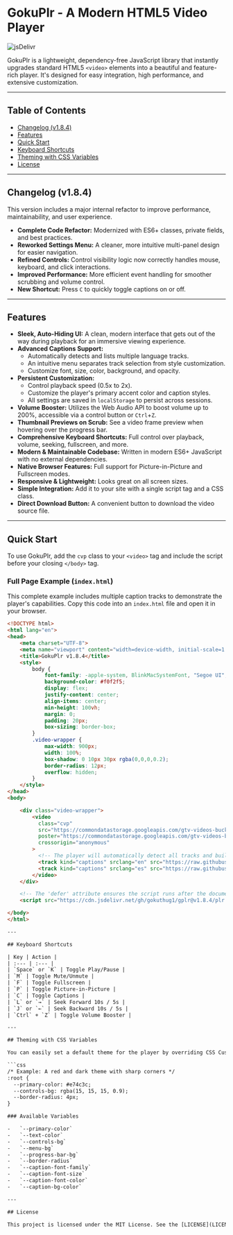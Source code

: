 # GokuPlr - A Modern HTML5 Video Player

![jsDelivr](https://data.jsdelivr.net/v1/package/gh/gokuthug1/gplr/badge?)

GokuPlr is a lightweight, dependency-free JavaScript library that instantly upgrades standard HTML5 `<video>` elements into a beautiful and feature-rich player. It's designed for easy integration, high performance, and extensive customization.

---

## Table of Contents

- [Changelog (v1.8.4)](#changelog-v184)
- [Features](#features)
- [Quick Start](#quick-start)
- [Keyboard Shortcuts](#keyboard-shortcuts)
- [Theming with CSS Variables](#theming-with-css-variables)
- [License](#license)

---

## Changelog (v1.8.4)

This version includes a major internal refactor to improve performance, maintainability, and user experience.

- **Complete Code Refactor:** Modernized with ES6+ classes, private fields, and best practices.
- **Reworked Settings Menu:** A cleaner, more intuitive multi-panel design for easier navigation.
- **Refined Controls:** Control visibility logic now correctly handles mouse, keyboard, and click interactions.
- **Improved Performance:** More efficient event handling for smoother scrubbing and volume control.
- **New Shortcut:** Press `C` to quickly toggle captions on or off.

---

## Features

- **Sleek, Auto-Hiding UI:** A clean, modern interface that gets out of the way during playback for an immersive viewing experience.
- **Advanced Captions Support:**
    - Automatically detects and lists multiple language tracks.
    - An intuitive menu separates track selection from style customization.
    - Customize font, size, color, background, and opacity.
- **Persistent Customization:**
    - Control playback speed (0.5x to 2x).
    - Customize the player's primary accent color and caption styles.
    - All settings are saved in `localStorage` to persist across sessions.
- **Volume Booster:** Utilizes the Web Audio API to boost volume up to 200%, accessible via a control button or `Ctrl`+`Z`.
- **Thumbnail Previews on Scrub:** See a video frame preview when hovering over the progress bar.
- **Comprehensive Keyboard Shortcuts:** Full control over playback, volume, seeking, fullscreen, and more.
- **Modern & Maintainable Codebase:** Written in modern ES6+ JavaScript with no external dependencies.
- **Native Browser Features:** Full support for Picture-in-Picture and Fullscreen modes.
- **Responsive & Lightweight:** Looks great on all screen sizes.
- **Simple Integration:** Add it to your site with a single script tag and a CSS class.
- **Direct Download Button:** A convenient button to download the video source file.

---

## Quick Start

To use GokuPlr, add the `cvp` class to your `<video>` tag and include the script before your closing `</body>` tag.

### Full Page Example (`index.html`)

This complete example includes multiple caption tracks to demonstrate the player's capabilities. Copy this code into an `index.html` file and open it in your browser.

```html
<!DOCTYPE html>
<html lang="en">
<head>
    <meta charset="UTF-8">
    <meta name="viewport" content="width=device-width, initial-scale=1.0">
    <title>GokuPlr v1.8.4</title>
    <style>
        body {
            font-family: -apple-system, BlinkMacSystemFont, "Segoe UI", Roboto, Helvetica, Arial, sans-serif;
            background-color: #f0f2f5;
            display: flex;
            justify-content: center;
            align-items: center;
            min-height: 100vh;
            margin: 0;
            padding: 20px;
            box-sizing: border-box;
        }
        .video-wrapper {
            max-width: 900px;
            width: 100%;
            box-shadow: 0 10px 30px rgba(0,0,0,0.2);
            border-radius: 12px;
            overflow: hidden;
        }
    </style>
</head>
<body>

    <div class="video-wrapper">
        <video
          class="cvp"
          src="https://commondatastorage.googleapis.com/gtv-videos-bucket/sample/BigBuckBunny.mp4"
          poster="https://commondatastorage.googleapis.com/gtv-videos-bucket/sample/images/BigBuckBunny.jpg"
          crossorigin="anonymous"
        >
          <!-- The player will automatically detect all tracks and build the captions menu -->
          <track kind="captions" srclang="en" src="https://raw.githubusercontent.com/tnb1j/-/refs/heads/main/captions.vtt" label="English" default />
          <track kind="captions" srclang="es" src="https://raw.githubusercontent.com/tnb1j/-/refs/heads/main/captionses.vtt" label="Español" />
        </video>
    </div>

    <!-- The 'defer' attribute ensures the script runs after the document is parsed -->
    <script src="https://cdn.jsdelivr.net/gh/gokuthug1/gplr@v1.8.4/plr.js" defer></script>

</body>
</html>

---

## Keyboard Shortcuts

| Key | Action |
| :--- | :--- |
| `Space` or `K` | Toggle Play/Pause |
| `M` | Toggle Mute/Unmute |
| `F` | Toggle Fullscreen |
| `P` | Toggle Picture-in-Picture |
| `C` | Toggle Captions |
| `L` or `→` | Seek Forward 10s / 5s |
| `J` or `←` | Seek Backward 10s / 5s |
| `Ctrl` + `Z` | Toggle Volume Booster |

---

## Theming with CSS Variables

You can easily set a default theme for the player by overriding CSS Custom Properties in your own stylesheet. While users can change these in the settings menu, this defines your site's base look.

```css
/* Example: A red and dark theme with sharp corners */
:root {
  --primary-color: #e74c3c;
  --controls-bg: rgba(15, 15, 15, 0.9);
  --border-radius: 4px;
}

### Available Variables

-   `--primary-color`
-   `--text-color`
-   `--controls-bg`
-   `--menu-bg`
-   `--progress-bar-bg`
-   `--border-radius`
-   `--caption-font-family`
-   `--caption-font-size`
-   `--caption-font-color`
-   `--caption-bg-color`

---

## License

This project is licensed under the MIT License. See the [LICENSE](LICENSE) file for details.

